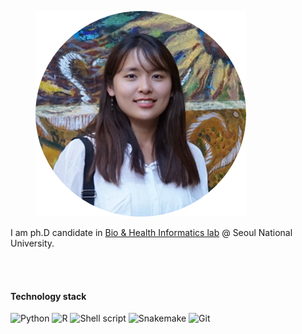 <figure>
	<img src="../assets/img/logo.png">
</figure>
I am ph.D candidate in <a href="https://bhi-kimlab.github.io" hover="text_decoration">Bio & Health Informatics lab</a> @ Seoul National University.

<br><br>
<h4> Technology stack </h4>
<div class="images-container">
	<img alt="Python" src="https://img.shields.io/badge/-Python-green?style=flat-squre&logo=Python&logoColor=white"/>
	<img alt="R" src="https://img.shields.io/badge/-R-green?style=flat-squre&logo=R&logoColor=white"/>
	<img alt="Shell script" src="https://img.shields.io/badge/-Shell%20script-green?style=flat-squre&logo=PowerShell&logoColor=white"/>
	<img alt="Snakemake" src="https://img.shields.io/badge/-Snakemake-green"/>
	<img alt="Git" src="https://img.shields.io/badge/-Git-green?style=flat-squre&logo=Git&logoColor=white"/>
</div>
